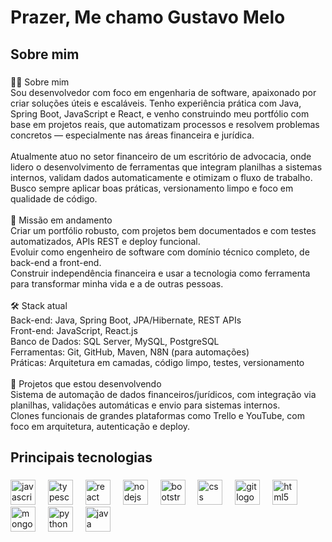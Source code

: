 <h1 align="left">Prazer, Me chamo Gustavo Melo</h1>

###

<p align="left"></p>

###

<h2 align="left">Sobre mim</h2>

###

<p align="left">👨‍💻 Sobre mim<br>Sou desenvolvedor com foco em engenharia de software, apaixonado por criar soluções úteis e escaláveis. Tenho experiência prática com Java, Spring Boot, JavaScript e React, e venho construindo meu portfólio com base em projetos reais, que automatizam processos e resolvem problemas concretos — especialmente nas áreas financeira e jurídica.<br><br>Atualmente atuo no setor financeiro de um escritório de advocacia, onde lidero o desenvolvimento de ferramentas que integram planilhas a sistemas internos, validam dados automaticamente e otimizam o fluxo de trabalho. Busco sempre aplicar boas práticas, versionamento limpo e foco em qualidade de código.<br><br>🚀 Missão em andamento<br>Criar um portfólio robusto, com projetos bem documentados e com testes automatizados, APIs REST e deploy funcional.<br>Evoluir como engenheiro de software com domínio técnico completo, de back-end a front-end.<br>Construir independência financeira e usar a tecnologia como ferramenta para transformar minha vida e a de outras pessoas.<br><br>🛠️ Stack atual<br>Back-end: Java, Spring Boot, JPA/Hibernate, REST APIs<br>Front-end: JavaScript, React.js<br>Banco de Dados: SQL Server, MySQL, PostgreSQL<br>Ferramentas: Git, GitHub, Maven, N8N (para automações)<br>Práticas: Arquitetura em camadas, código limpo, testes, versionamento<br><br>📂 Projetos que estou desenvolvendo<br>Sistema de automação de dados financeiros/jurídicos, com integração via planilhas, validações automáticas e envio para sistemas internos.<br>Clones funcionais de grandes plataformas como Trello e YouTube, com foco em arquitetura, autenticação e deploy.</p>

###

<h2 align="left">Principais tecnologias</h2>

###

<div align="left">
  <img src="https://cdn.jsdelivr.net/gh/devicons/devicon/icons/javascript/javascript-original.svg" height="40" alt="javascript logo"  />
  <img width="12" />
  <img src="https://cdn.jsdelivr.net/gh/devicons/devicon/icons/typescript/typescript-original.svg" height="40" alt="typescript logo"  />
  <img width="12" />
  <img src="https://cdn.jsdelivr.net/gh/devicons/devicon/icons/react/react-original.svg" height="40" alt="react logo"  />
  <img width="12" />
  <img src="https://cdn.jsdelivr.net/gh/devicons/devicon/icons/nodejs/nodejs-original.svg" height="40" alt="nodejs logo"  />
  <img width="12" />
  <img src="https://cdn.jsdelivr.net/gh/devicons/devicon/icons/bootstrap/bootstrap-original.svg" height="40" alt="bootstrap logo"  />
  <img width="12" />
  <img src="https://cdn.jsdelivr.net/gh/devicons/devicon/icons/css3/css3-original.svg" height="40" alt="css logo"  />
  <img width="12" />
  <img src="https://cdn.jsdelivr.net/gh/devicons/devicon/icons/git/git-original.svg" height="40" alt="git logo"  />
  <img width="12" />
  <img src="https://cdn.jsdelivr.net/gh/devicons/devicon/icons/html5/html5-original.svg" height="40" alt="html5 logo"  />
  <img width="12" />
  <img src="https://cdn.jsdelivr.net/gh/devicons/devicon/icons/mongodb/mongodb-original.svg" height="40" alt="mongodb logo"  />
  <img width="12" />
  <img src="https://cdn.simpleicons.org/python/3776AB" height="40" alt="python logo"  />
  <img width="12" />
  <img src="https://cdn.jsdelivr.net/gh/devicons/devicon/icons/java/java-original.svg" height="40" alt="java logo"  />
</div>

###
